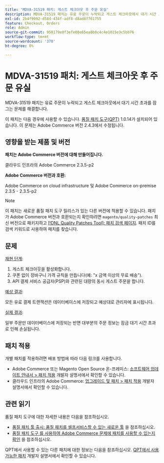 ```yaml
---
title: 'MDVA-31519 패치: 게스트 체크아웃 후 주문 유실'
description: MDVA-31519 패치는 유료 주문이 누락되고 게스트 체크아웃에서 대기 시간 초과를 잠그는 문제를 해결합니다.
exl-id: 2b4f9992-d58d-434f-adf8-d8ad8f761755
feature: Checkout, Orders
role: Admin
source-git-commit: 958179e0f3efe08e65ea8b0c4c4e1015e3c5bb76
workflow-type: tm+mt
source-wordcount: '370'
ht-degree: 0%

---
```


# MDVA-31519 패치: 게스트 체크아웃 후 주문 유실

MDVA-31519 패치는 유료 주문이 누락되고 게스트 체크아웃에서 대기 시간 초과를 잠그는 문제를 해결합니다.

이 패치는 다음 경우에 사용할 수 있습니다. [품질 패치 도구(QPT)](https://devdocs.magento.com/guides/v2.4/comp-mgr/patching.html#mqp) 1.0.14가 설치되어 있습니다. 이 문제는 Adobe Commerce 버전 2.4.3에서 수정됩니다.

## 영향을 받는 제품 및 버전

**패치는 Adobe Commerce 버전에 대해 만들어집니다.**

클라우드 인프라의 Adobe Commerce 2.3.5-p2

**Adobe Commerce 버전과 호환:**

Adobe Commerce on cloud infrastructure 및 Adobe Commerce on-premise 2.3.5 - 2.3.5-p2

>[!NOTE]
>
>이 패치는 새로운 품질 패치 도구 릴리스가 있는 다른 버전에 적용할 수 있습니다. 패치가 Adobe Commerce 버전과 호환되는지 확인하려면 `magento/quality-patches` 최신 버전으로 패키지하고 [[!DNL Quality Patches Tool]: 패치 검색 페이지](https://devdocs.magento.com/quality-patches/tool.html#patch-grid). 패치 ID를 검색 키워드로 사용하여 패치를 찾습니다.

## 문제

<u>재현 단계</u>:

1. 게스트 체크아웃을 활성화합니다.
1. 쿠폰 없이 장바구니 가격 규칙을 만듭니다(예: &quot;x 금액 이상의 무료 배송&quot;).
1. API 결제 서비스 공급자(PSP)와 관련된 대량의 동시 게스트 주문을 합니다.

<u>예상 결과</u>:

모든 유료 결제 트랜잭션은 데이터베이스에 저장되고 예상대로 관리자에 표시됩니다.

<u>실제 결과</u>:

일부 주문만 데이터베이스에 저장되는 반면 대부분의 주문 정보는 잠금 대기 시간 초과로 인해 손실됩니다.

## 패치 적용

개별 패치를 적용하려면 배포 방법에 따라 다음 링크를 사용합니다.

* Adobe Commerce 또는 Magento Open Source 온-프레미스: [소프트웨어 업데이트 안내서 > 패치 적용](https://devdocs.magento.com/guides/v2.4/comp-mgr/patching/mqp.html) 개발자 설명서에서 확인할 수 있습니다.
* 클라우드 인프라의 Adobe Commerce: [업그레이드 및 패치 > 패치 적용](https://devdocs.magento.com/cloud/project/project-patch.html) 개발자 설명서에서 확인할 수 있습니다.

## 관련 읽기

품질 패치 도구에 대한 자세한 내용은 다음을 참조하십시오.

* [품질 패치 툴 출시: 품질 패치를 셀프서비스할 수 있는 새로운 툴](/help/announcements/adobe-commerce-announcements/magento-quality-patches-released-new-tool-to-self-serve-quality-patches.md) 을 참조하십시오.
* [품질 패치 도구 를 사용하여 Adobe Commerce 문제에 패치를 사용할 수 있는지 확인](/help/support-tools/patches-available-in-qpt-tool/check-patch-for-magento-issue-with-magento-quality-patches.md) 을 참조하십시오.

QPT에서 사용할 수 있는 다른 패치에 대한 정보는 다음을 참조하십시오. [QPT에서 사용 가능한 패치](https://devdocs.magento.com/quality-patches/tool.html#patch-grid) 개발자 설명서에서 확인할 수 있습니다.
